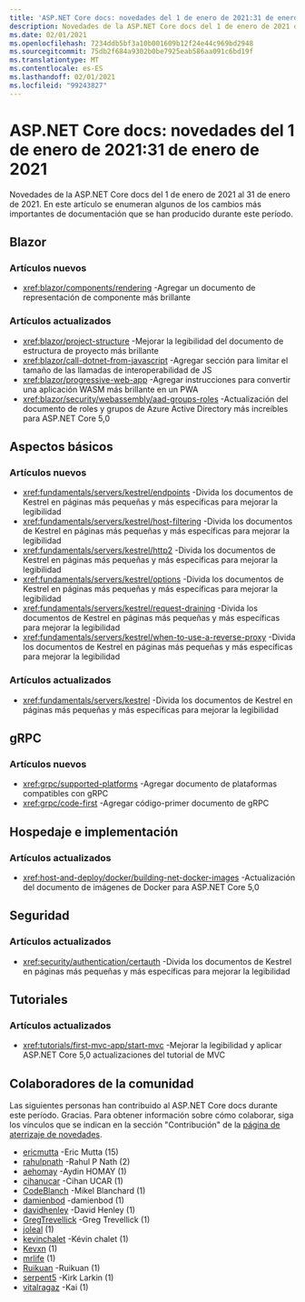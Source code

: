 ```yaml
---
title: 'ASP.NET Core docs: novedades del 1 de enero de 2021:31 de enero de 2021'
description: Novedades de la ASP.NET Core docs del 1 de enero de 2021 del 31 de enero de 2021.
ms.date: 02/01/2021
ms.openlocfilehash: 7234ddb5bf3a10b001609b12f24e44c969bd2948
ms.sourcegitcommit: 75db2f684a9302b0be7925eab586aa091c6bd19f
ms.translationtype: MT
ms.contentlocale: es-ES
ms.lasthandoff: 02/01/2021
ms.locfileid: "99243827"
---
```

# <a name="aspnet-core-docs-whats-new-for-january-1-2021---january-31-2021"></a>ASP.NET Core docs: novedades del 1 de enero de 2021:31 de enero de 2021

Novedades de la ASP.NET Core docs del 1 de enero de 2021 al 31 de enero de 2021. En este artículo se enumeran algunos de los cambios más importantes de documentación que se han producido durante este período.

## <a name="blazor"></a>Blazor

### <a name="new-articles"></a>Artículos nuevos

- <xref:blazor/components/rendering> -Agregar un documento de representación de componente más brillante

### <a name="updated-articles"></a>Artículos actualizados

- <xref:blazor/project-structure> -Mejorar la legibilidad del documento de estructura de proyecto más brillante
- <xref:blazor/call-dotnet-from-javascript> -Agregar sección para limitar el tamaño de las llamadas de interoperabilidad de JS
- <xref:blazor/progressive-web-app> -Agregar instrucciones para convertir una aplicación WASM más brillante en un PWA
- <xref:blazor/security/webassembly/aad-groups-roles> -Actualización del documento de roles y grupos de Azure Active Directory más increíbles para ASP.NET Core 5,0

## <a name="fundamentals"></a>Aspectos básicos

### <a name="new-articles"></a>Artículos nuevos

- <xref:fundamentals/servers/kestrel/endpoints> -Divida los documentos de Kestrel en páginas más pequeñas y más específicas para mejorar la legibilidad
- <xref:fundamentals/servers/kestrel/host-filtering> -Divida los documentos de Kestrel en páginas más pequeñas y más específicas para mejorar la legibilidad
- <xref:fundamentals/servers/kestrel/http2> -Divida los documentos de Kestrel en páginas más pequeñas y más específicas para mejorar la legibilidad
- <xref:fundamentals/servers/kestrel/options> -Divida los documentos de Kestrel en páginas más pequeñas y más específicas para mejorar la legibilidad
- <xref:fundamentals/servers/kestrel/request-draining> -Divida los documentos de Kestrel en páginas más pequeñas y más específicas para mejorar la legibilidad
- <xref:fundamentals/servers/kestrel/when-to-use-a-reverse-proxy> -Divida los documentos de Kestrel en páginas más pequeñas y más específicas para mejorar la legibilidad

### <a name="updated-articles"></a>Artículos actualizados

- <xref:fundamentals/servers/kestrel> -Divida los documentos de Kestrel en páginas más pequeñas y más específicas para mejorar la legibilidad

## <a name="grpc"></a>gRPC

### <a name="new-articles"></a>Artículos nuevos

- <xref:grpc/supported-platforms> -Agregar documento de plataformas compatibles con gRPC
- <xref:grpc/code-first> -Agregar código-primer documento de gRPC

## <a name="hosting-and-deployment"></a>Hospedaje e implementación

### <a name="updated-articles"></a>Artículos actualizados

- <xref:host-and-deploy/docker/building-net-docker-images> -Actualización del documento de imágenes de Docker para ASP.NET Core 5,0

## <a name="security"></a>Seguridad

### <a name="updated-articles"></a>Artículos actualizados

- <xref:security/authentication/certauth> -Divida los documentos de Kestrel en páginas más pequeñas y más específicas para mejorar la legibilidad

## <a name="tutorials"></a>Tutoriales

### <a name="updated-articles"></a>Artículos actualizados

- <xref:tutorials/first-mvc-app/start-mvc> -Mejorar la legibilidad y aplicar ASP.NET Core 5,0 actualizaciones del tutorial de MVC

## <a name="community-contributors"></a>Colaboradores de la comunidad

Las siguientes personas han contribuido al ASP.NET Core docs durante este período. Gracias. Para obtener información sobre cómo colaborar, siga los vínculos que se indican en la sección "Contribución" de la [página de aterrizaje de novedades](index.yml).

- [ericmutta](https://github.com/ericmutta) -Eric Mutta (15)
- [rahulpnath](https://github.com/rahulpnath) -Rahul P Nath (2)
- [aehomay](https://github.com/aehomay) -Aydin HOMAY (1)
- [cihanucar](https://github.com/cihanucar) -Cihan UCAR (1)
- [CodeBlanch](https://github.com/CodeBlanch) -Mikel Blanchard (1)
- [damienbod](https://github.com/damienbod) -damienbod (1)
- [davidhenley](https://github.com/davidhenley) -David Henley (1)
- [GregTrevellick](https://github.com/GregTrevellick) -Greg Trevellick (1)
- [joleal](https://github.com/joleal) (1)
- [kevinchalet](https://github.com/kevinchalet) -Kévin chalet (1)
- [Kevxn](https://github.com/Kevxn) (1)
- [mrlife](https://github.com/mrlife) (1)
- [Ruikuan](https://github.com/Ruikuan) -Ruikuan (1)
- [serpent5](https://github.com/serpent5) -Kirk Larkin (1)
- [vitalragaz](https://github.com/vitalragaz) -Kai (1)
